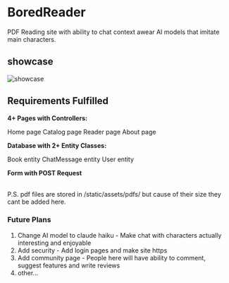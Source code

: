 
# BoredReader

PDF Reading site with ability to chat context awear AI models that imitate main characters.

## showcase
![showcase](showcase.gif)

## Requirements Fulfilled

**4+ Pages with Controllers:**

Home page 
Catalog page 
Reader page
About page 



**Database with 2+ Entity Classes:**

Book entity
ChatMessage entity
User entity


**Form with POST Request**

<br>
P.S. pdf files are stored in /static/assets/pdfs/
but cause of their size they cant be added here.


<br>

### Future Plans 

1. Change AI model to claude haiku - Make chat with characters actually interesting and enjoyable 
2. Add security - Add login pages and make site https
3. Add community page - People here will have ability to comment, suggest features and write reviews 
4. other...